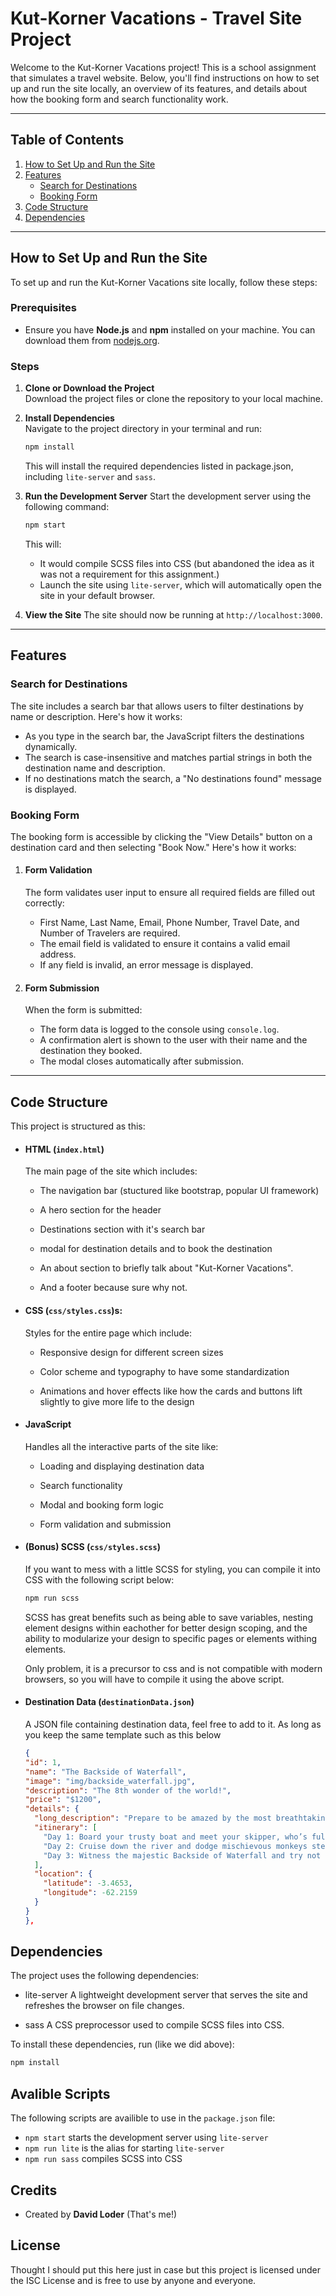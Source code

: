 # Kut-Korner Vacations - Travel Site Project

Welcome to the Kut-Korner Vacations project! This is a school assignment that simulates a travel website. Below, you'll find instructions on how to set up and run the site locally, an overview of its features, and details about how the booking form and search functionality work.

---

## Table of Contents

1. [How to Set Up and Run the Site](#how-to-set-up-and-run-the-site)
2. [Features](#features)
   - [Search for Destinations](#search-for-destinations)
   - [Booking Form](#booking-form)
3. [Code Structure](#code-structure)
4. [Dependencies](#dependencies)

---

## How to Set Up and Run the Site

To set up and run the Kut-Korner Vacations site locally, follow these steps:

### Prerequisites

- Ensure you have **Node.js** and **npm** installed on your machine. You can download them from [nodejs.org](https://nodejs.org/).

### Steps

1. **Clone or Download the Project**  
   Download the project files or clone the repository to your local machine.

2. **Install Dependencies**  
   Navigate to the project directory in your terminal and run:

   ```bash
   npm install
   ```

   This will install the required dependencies listed in package.json, including `lite-server` and `sass`.

3. **Run the Development Server**
   Start the development server using the following command:

   ```bash
   npm start
   ```

   This will:

   - It would compile SCSS files into CSS (but abandoned the idea as it was not a requirement for this assignment.)
   - Launch the site using `lite-server`, which will automatically open the site in your default browser.

4. **View the Site**
   The site should now be running at `http://localhost:3000`.

---

## Features

### Search for Destinations

The site includes a search bar that allows users to filter destinations by name or description. Here's how it works:

- As you type in the search bar, the JavaScript filters the destinations dynamically.
- The search is case-insensitive and matches partial strings in both the destination name and description.
- If no destinations match the search, a "No destinations found" message is displayed.

### Booking Form

The booking form is accessible by clicking the "View Details" button on a destination card and then selecting "Book Now." Here's how it works:

1. #### Form Validation

   The form validates user input to ensure all required fields are filled out correctly:

   - First Name, Last Name, Email, Phone Number, Travel Date, and Number of Travelers are required.
   - The email field is validated to ensure it contains a valid email address.
   - If any field is invalid, an error message is displayed.

2. #### Form Submission
   When the form is submitted:
   - The form data is logged to the console using `console.log`.
   - A confirmation alert is shown to the user with their name and the destination they booked.
   - The modal closes automatically after submission.

---

## Code Structure

This project is structured as this:

- #### HTML (`index.html`)

  The main page of the site which includes:

  - The navigation bar (stuctured like bootstrap, popular UI framework)

  - A hero section for the header

  - Destinations section with it's search bar

  - modal for destination details and to book the destination

  - An about section to briefly talk about "Kut-Korner Vacations".

  - And a footer because sure why not.

- #### CSS (`css/styles.css`)s:

  Styles for the entire page which include:

  - Responsive design for different screen sizes

  - Color scheme and typography to have some standardization

  - Animations and hover effects like how the cards and buttons lift slightly to give more life to the design

- #### JavaScript

  Handles all the interactive parts of the site like:

  - Loading and displaying destination data

  - Search functionality

  - Modal and booking form logic

  - Form validation and submission

- #### (Bonus) SCSS (`css/styles.scss`)

  If you want to mess with a little SCSS for styling, you can compile it into CSS with the following script below:

  ```bash
  npm run scss
  ```

  SCSS has great benefits such as being able to save variables, nesting element designs within eachother for better design scoping, and the ability to modularize your design to specific pages or elements withing elements.

  Only problem, it is a precursor to css and is not compatible with modern browsers, so you will have to compile it using the above script.

- #### Destination Data (`destinationData.json`)

  A JSON file containing destination data, feel free to add to it. As long as you keep the same template such as this below

  ```JSON
  {
  "id": 1,
  "name": "The Backside of Waterfall",
  "image": "img/backside_waterfall.jpg",
  "description": "The 8th wonder of the world!",
  "price": "$1200",
  "details": {
    "long_description": "Prepare to be amazed by the most breathtaking view you’ve never seen—the backside of water! This legendary waterfall is a must-see for adventurers and pun enthusiasts alike.",
    "itinerary": [
      "Day 1: Board your trusty boat and meet your skipper, who’s full of jokes (and questionable navigation skills).",
      "Day 2: Cruise down the river and dodge mischievous monkeys stealing your snacks.",
      "Day 3: Witness the majestic Backside of Waterfall and try not to get soaked by its 'refreshing' mist."
    ],
    "location": {
      "latitude": -3.4653,
      "longitude": -62.2159
    }
  }
  },
  ```

## Dependencies

The project uses the following dependencies:

- lite-server
  A lightweight development server that serves the site and refreshes the browser on file changes.

- sass
  A CSS preprocessor used to compile SCSS files into CSS.

To install these dependencies, run (like we did above):

```bash
npm install
```

## Avalible Scripts

The following scripts are availible to use in the `package.json` file:

- `npm start`
  starts the development server using `lite-server`
- `npm run lite` is the alias for starting `lite-server`
- `npm run sass` compiles SCSS into CSS

## Credits

- Created by **David Loder** (That's me!)

## License

Thought I should put this here just in case but this project is licensed under the ISC License and is free to use by anyone and everyone.
